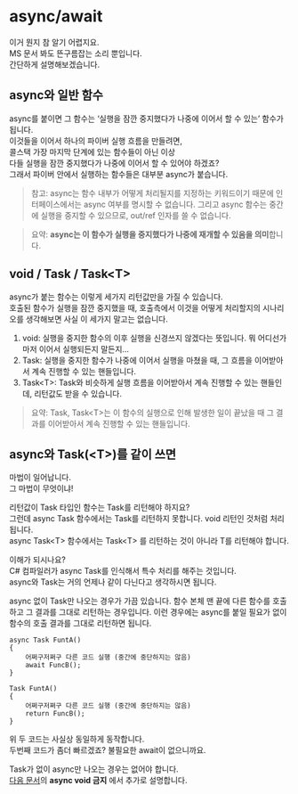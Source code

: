 # async/await

이거 뭔지 참 알기 어렵지요.  
MS 문서 봐도 뜬구름잡는 소리 뿐입니다.  
간단하게 설명해보겠습니다.  
 

## async와 일반 함수
async를 붙이면 그 함수는 ‘실행을 잠깐 중지했다가 나중에 이어서 할 수 있는’ 함수가 됩니다.  
이것들을 이어서 하나의 파이버 실행 흐름을 만들려면,  
콜스택 가장 마지막 단계에 있는 함수들이 아닌 이상  
다들 실행을 잠깐 중지했다가 나중에 이어서 할 수 있어야 하겠죠?  
그래서 파이버 안에서 실행하는 함수들은 대부분 async가 붙습니다.
 
> 참고: async는 함수 내부가 어떻게 처리될지를 지정하는 키워드이기 때문에
> 인터페이스에서는 async 여부를 명시할 수 없습니다.
> 그리고 async 함수는 중간에 실행을 중지할 수 있으므로, out/ref 인자를 쓸 수 없습니다.
 
> 요약: **async는 이 함수가 실행을 중지했다가 나중에 재개할 수 있음을 의미**합니다.
 
 
## void / Task / Task&lt;T>
async가 붙는 함수는 이렇게 세가지 리턴값만을 가질 수 있습니다.  
호출된 함수가 실행을 잠깐 중지했을 때, 호출측에서 이것을 어떻게 처리할지의 시나리오를 생각해보면 사실 이 세가지 말고는 없습니다.  
 1. void: 실행을 중지한 함수의 이후 실행을 신경쓰지 않겠다는 뜻입니다. 뭐 어디선가 마저 이어서 실행되든지 말든지…  
 2. Task: 실행을 중지한 함수가 나중에 이어서 실행을 마쳤을 때, 그 흐름을 이어받아서 계속 진행할 수 있는 핸들입니다.  
 3. Task&lt;T>: Task와 비슷하게 실행 흐름을 이어받아서 계속 진행할 수 있는 핸들인데, 리턴값도 받을 수 있습니다.  
> 요약: Task, Task&lt;T>는 이 함수의 실행으로 인해 발생한 일이 끝났을 때 그 결과를 이어받아서 계속 진행할 수 있는   핸들입니다.
 
 
## async와 Task(&lt;T>)를 같이 쓰면
마법이 일어납니다.  
그 마법이 무엇이냐!  
 
리턴값이 Task 타입인 함수는 Task를 리턴해야 하지요?  
그런데 async Task 함수에서는 Task를 리턴하지 못합니다. void 리턴인 것처럼 처리됩니다.  
async Task&lt;T> 함수에서는 Task&lt;T> 를 리턴하는 것이 아니라 T를 리턴해야 합니다.  
 
이해가 되시나요?  
C# 컴파일러가 async Task를 인식해서 특수 처리를 해주는 것입니다.  
async와 Task는 거의 언제나 같이 다닌다고 생각하시면 됩니다.  
 
 
 
async 없이 Task만 나오는 경우가 가끔 있습니다.
함수 본체 맨 끝에 다른 함수를 호출하고 그 결과를 그대로 리턴하는 경우입니다.
이런 경우에는 async를 붙일 필요가 없이 함수의 호출 결과를 그대로 리턴하면 됩니다.
```
async Task FuntA()
{
    어쩌구저쩌구 다른 코드 실행 (중간에 중단하지는 않음)
    await FuncB();
}
```

```
Task FuntA()
{
    어쩌구저쩌구 다른 코드 실행 (중간에 중단하지는 않음)
    return FuncB();
}
```

위 두 코드는 사실상 동일하게 동작합니다.  
두번째 코드가 좀더 빠르겠죠? 불필요한 await이 없으니까요.
 
 
 
Task가 없이 async만 나오는 경우는 없어야 합니다.  
[다음 문서](fiber_in_silvervine_server_engine.md)의 **async void 금지** 에서 추가로 설명합니다.